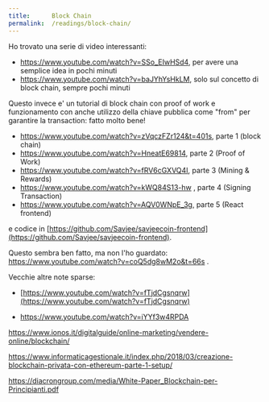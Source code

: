 ```yaml
---
title:      Block Chain
permalink:  /readings/block-chain/
---
```



Ho trovato una serie di video interessanti:

- https://www.youtube.com/watch?v=SSo_EIwHSd4, per avere una semplice idea in pochi minuti
- https://www.youtube.com/watch?v=baJYhYsHkLM, solo sul concetto di block chain, sempre pochi minuti

Questo invece e' un tutorial di block chain con proof of work e funzionamento 
con anche utilizzo della chiave pubblica come "from" per garantire la transaction: fatto molto bene!

- https://www.youtube.com/watch?v=zVqczFZr124&t=401s, parte 1 (block chain)
- https://www.youtube.com/watch?v=HneatE69814, parte 2 (Proof of Work)
- https://www.youtube.com/watch?v=fRV6cGXVQ4I, parte 3 (Mining & Rewards)
- https://www.youtube.com/watch?v=kWQ84S13-hw , parte 4 (Signing Transaction)
- https://www.youtube.com/watch?v=AQV0WNpE_3g, parte 5 (React frontend)

e codice in [https://github.com/Savjee/savjeecoin-frontend](https://github.com/Savjee/savjeecoin-frontend).


Questo sembra ben fatto, ma non l'ho guardato: https://www.youtube.com/watch?v=coQ5dg8wM2o&t=66s .


Vecchie altre note sparse:

- [https://www.youtube.com/watch?v=fTjdCgsnqrw](https://www.youtube.com/watch?v=fTjdCgsnqrw)

- https://www.youtube.com/watch?v=iYYf3w4RPDA



https://www.ionos.it/digitalguide/online-marketing/vendere-online/blockchain/

https://www.informaticagestionale.it/index.php/2018/03/creazione-blockchain-privata-con-ethereum-parte-1-setup/

https://diacrongroup.com/media/White-Paper_Blockchain-per-Principianti.pdf
